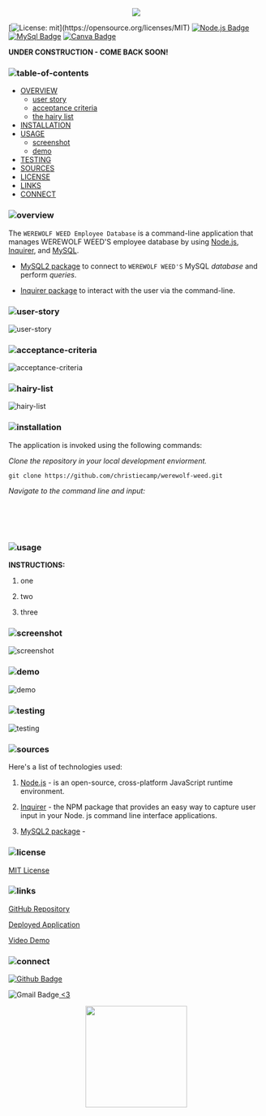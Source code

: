 <p align="center">
<img src="./swear-wolf/branding/logo.png"/>
</p>

[![License: mit](https://img.shields.io/badge/license-mit-green?)](https://opensource.org/licenses/MIT)
[![Node.js Badge](https://img.shields.io/badge/node-lightgrey?logo=nodedotjs&logoColor=fff&style=flat)](https://nodejs.org/en)
[![MySql Badge](https://img.shields.io/badge/mysql-grey.svg?&logo=Mysql&logoColor=white)](https://www.mysql.com)
[![Canva Badge](https://img.shields.io/badge/canva-forest.svg?&logo=Canva&logoColor=white)](https://canva.com)


**UNDER CONSTRUCTION - COME BACK SOON!**

### ![table-of-contents](./swear-wolf/branding/toc.png)

  - [OVERVIEW](#overview)
    - [user story](#user-story)
    - [acceptance criteria](#acceptance-criteria)
    - [the hairy list](#hairy-list)
  - [INSTALLATION](#installation)
  - [USAGE](#usage)
    - [screenshot](#screenshot)
    - [demo](#demo)
  - [TESTING](#testing)
  - [SOURCES](#sources)
  - [LICENSE](#license)
  - [LINKS](#links)
  - [CONNECT](#connect)

  ### ![overview](./swear-wolf/branding/1.png)
The `WEREWOLF WEED Employee Database` is a command-line application that manages WEREWOLF WEED'S employee database by using [Node.js](https://nodejs.org/en), [Inquirer](https://www.npmjs.com/package/inquirer), and [MySQL](https://www.mysql.com).

* [MySQL2 package](https://www.npmjs.com/package/mysql2) to connect to `WEREWOLF WEED'S` MySQL *database* and perform *queries*.

* [Inquirer package](https://www.npmjs.com/package/inquirer/v/8.2.4) to interact with the user via the command-line.


### ![user-story](./swear-wolf/branding/9.png)
![user-story](./bear-necessities/user-story.png)

### ![acceptance-criteria](./swear-wolf/branding/10.png)
![acceptance-criteria](./bear-necessities/acceptance-criteria.png)

### ![hairy-list](./swear-wolf/branding/11.png)
![hairy-list](./bear-necessities/beary-list.png)


### ![installation](./swear-wolf/branding/2.png)

The application is invoked using the following commands:

*Clone the repository in your local development enviorment.*

```
git clone https://github.com/christiecamp/werewolf-weed.git
```

*Navigate to the command line and input:*

```javascript

```
```javascript

```
```javascript

```
```javascript

```
```javascript

```

### ![usage](./swear-wolf/branding/3.png)

**INSTRUCTIONS:**

1. one

2. two

3. three



### ![screenshot](./swear-wolf/branding/12.png)
![screenshot](./bear-necessities//ss.png)

### ![demo](./swear-wolf/branding/13.png)
![demo](./bear-necessities/bear-taker.gif)

### ![testing](./swear-wolf/branding/8.png)
![testing](./bear-necessities/insomniass.png)

### ![sources](./swear-wolf/branding/4.png)

Here's a list of technologies used:

1. [Node.js](https://nodejs.org/en) - is an open-source, cross-platform JavaScript runtime environment.

2. [Inquirer]((https://www.npmjs.com/package/inquirer/v/8.2.4)) - the NPM package that provides an easy way to capture user input in your Node. js command line interface applications.

3. [MySQL2 package](https://www.npmjs.com/package/mysql2) - 

### ![license](./swear-wolf/branding/5.png)

 [MIT License](./LICENSE)

### ![links](./swear-wolf/branding/6.png)

[GitHub Repository](https://github.com/christiecamp/werewolf-weed)

[Deployed Application]()

[Video Demo]()

### ![connect](./swear-wolf/branding/7.png)

[![Github Badge](https://img.shields.io/badge/christiecamp-green.svg?&logo=Github&logoColor=white)](https://github.com/christiecamp/bear-taker) 

![Gmail Badge](https://img.shields.io/badge/email-lightgrey.svg?&logo=Gmail&logoColor=white)<a href = "mailto:christiecamphoto@gmail.com?subject = Feedback&body = Message"> <3</a>

<p align="center">
<a href="https://www.christiecamp.com"><img height= 200px src ="./swear-wolf/branding/"></a>
</p>
